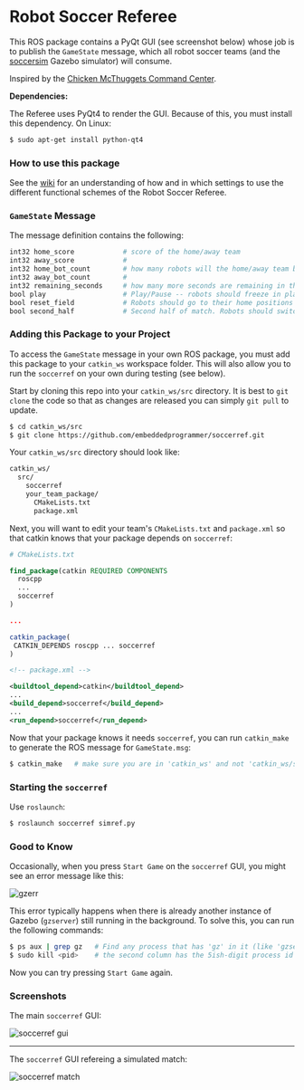 Robot Soccer Referee
====================

This ROS package contains a PyQt GUI (see screenshot below) whose job is to publish the `GameState` message, which all robot soccer teams (and the [soccersim](https://github.com/embeddedprogrammer/soccersim) Gazebo simulator) will consume.

Inspired by the [Chicken McThuggets Command Center](https://www.youtube.com/watch?v=bMZNFNGh_Pk&feature=youtu.be).

**Dependencies:**

The Referee uses PyQt4 to render the GUI. Because of this, you must install this dependency. On Linux:

```bash
$ sudo apt-get install python-qt4
```

### How to use this package ###

See the [wiki](https://github.com/embeddedprogrammer/soccerref/wiki/How-to-use-the-soccerref-package) for an understanding of how and in which settings to use the different functional schemes of the Robot Soccer Referee.

### `GameState` Message ###

The message definition contains the following:

```bash
int32 home_score            # score of the home/away team
int32 away_score            #
int32 home_bot_count        # how many robots will the home/away team be playing with?
int32 away_bot_count        # 
int32 remaining_seconds     # how many more seconds are remaining in this half?
bool play                   # Play/Pause -- robots should freeze in place when false
bool reset_field            # Robots should go to their home positions and freeze while true
bool second_half            # Second half of match. Robots should switch sides.
```

### Adding this Package to your Project ###

To access the `GameState` message in your own ROS package, you must add this package to your `catkin_ws` workspace folder. This will also allow you to run the `soccerref` on your own during testing (see below).

Start by cloning this repo into your `catkin_ws/src` directory. It is best to `git clone` the code so that as changes are released you can simply `git pull` to update.

```bash
$ cd catkin_ws/src
$ git clone https://github.com/embeddedprogrammer/soccerref.git
```

Your `catkin_ws/src` directory should look like:

```bash
catkin_ws/
  src/
    soccerref
    your_team_package/
      CMakeLists.txt
      package.xml
```

Next, you will want to edit your team's `CMakeLists.txt` and `package.xml` so that catkin knows that your package depends on `soccerref`:

```cmake
# CMakeLists.txt

find_package(catkin REQUIRED COMPONENTS
  roscpp
  ...
  soccerref
)

...

catkin_package(
 CATKIN_DEPENDS roscpp ... soccerref
)
```

```xml
<!-- package.xml -->

<buildtool_depend>catkin</buildtool_depend>
...
<build_depend>soccerref</build_depend>
...
<run_depend>soccerref</run_depend>
```

Now that your package knows it needs `soccerref`, you can run `catkin_make` to generate the ROS message for `GameState.msg`:

```bash
$ catkin_make   # make sure you are in 'catkin_ws' and not 'catkin_ws/src'
```

### Starting the `soccerref` ###

Use `roslaunch`:

```bash
$ roslaunch soccerref simref.py
```

### Good to Know ###

Occasionally, when you press `Start Game` on the `soccerref` GUI, you might see an error message like this:

![gzerr](https://github.com/embeddedprogrammer/soccerref/wiki/assets/gzerr.png)

This error typically happens when there is already another instance of Gazebo (`gzserver`) still running in the background. To solve this, you can run the following commands:

```bash
$ ps aux | grep gz   # Find any process that has 'gz' in it (like 'gzserver' and 'gzclient')
$ sudo kill <pid>    # the second column has the 5ish-digit process id (pid)
```

Now you can try pressing `Start Game` again.


### Screenshots ###

The main `soccerref` GUI:

![soccerref gui](https://github.com/embeddedprogrammer/soccerref/wiki/assets/soccerref.png)

--------------------------

The `soccerref` GUI refereing a simulated match:

![soccerref match](https://github.com/embeddedprogrammer/soccerref/wiki/assets/soccerref_sim_action.png)

